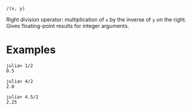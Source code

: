 ```
/(x, y)
```

Right division operator: multiplication of `x` by the inverse of `y` on the right. Gives floating-point results for integer arguments.

# Examples

```jldoctest
julia> 1/2
0.5

julia> 4/2
2.0

julia> 4.5/2
2.25
```
